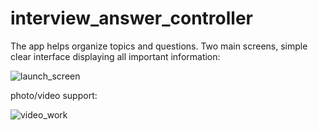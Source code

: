 # interview_answer_controller

The app helps organize topics and questions. Two main screens, simple clear interface displaying all important information:

![launch_screen](https://cdn.discordapp.com/attachments/784688047719579652/1078299831417700423/launch_screen.gif)

photo/video support:

![video_work](https://cdn.discordapp.com/attachments/784688047719579652/1078299850967355442/video_work.gif)

